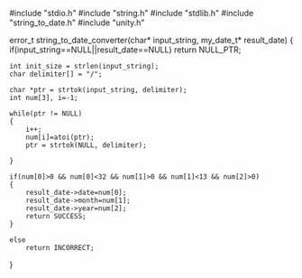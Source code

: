 #include "stdio.h"
#include "string.h"
#include "stdlib.h"
#include "string_to_date.h"
#include "unity.h"

error_t string_to_date_converter(char* input_string, my_date_t* result_date)
{
    if(input_string==NULL||result_date==NULL)
        return NULL_PTR;
        
	int init_size = strlen(input_string);
	char delimiter[] = "/";

	char *ptr = strtok(input_string, delimiter);
    int num[3], i=-1;
	
    while(ptr != NULL)
	{
        i++;
        num[i]=atoi(ptr);
		ptr = strtok(NULL, delimiter);
        
	}
    
    if(num[0]>0 && num[0]<32 && num[1]>0 && num[1]<13 && num[2]>0)
    {
        result_date->date=num[0];
        result_date->month=num[1];
        result_date->year=num[2];
        return SUCCESS;
    }
    
    else
        return INCORRECT;
}
